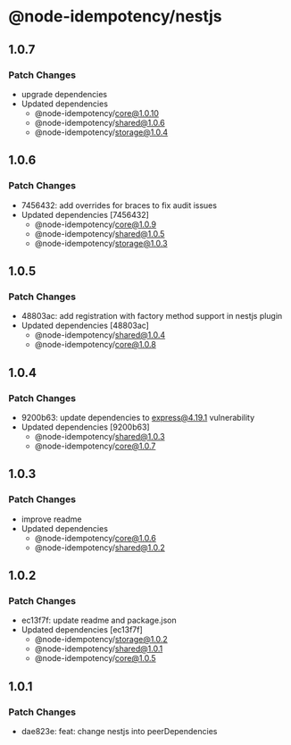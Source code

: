 # @node-idempotency/nestjs

## 1.0.7

### Patch Changes

- upgrade dependencies
- Updated dependencies
  - @node-idempotency/core@1.0.10
  - @node-idempotency/shared@1.0.6
  - @node-idempotency/storage@1.0.4

## 1.0.6

### Patch Changes

- 7456432: add overrides for braces to fix audit issues
- Updated dependencies [7456432]
  - @node-idempotency/core@1.0.9
  - @node-idempotency/shared@1.0.5
  - @node-idempotency/storage@1.0.3

## 1.0.5

### Patch Changes

- 48803ac: add registration with factory method support in nestjs plugin
- Updated dependencies [48803ac]
  - @node-idempotency/shared@1.0.4
  - @node-idempotency/core@1.0.8

## 1.0.4

### Patch Changes

- 9200b63: update dependencies to express@4.19.1 vulnerability
- Updated dependencies [9200b63]
  - @node-idempotency/shared@1.0.3
  - @node-idempotency/core@1.0.7

## 1.0.3

### Patch Changes

- improve readme
- Updated dependencies
  - @node-idempotency/core@1.0.6
  - @node-idempotency/shared@1.0.2

## 1.0.2

### Patch Changes

- ec13f7f: update readme and package.json
- Updated dependencies [ec13f7f]
  - @node-idempotency/storage@1.0.2
  - @node-idempotency/shared@1.0.1
  - @node-idempotency/core@1.0.5

## 1.0.1

### Patch Changes

- dae823e: feat: change nestjs into peerDependencies
